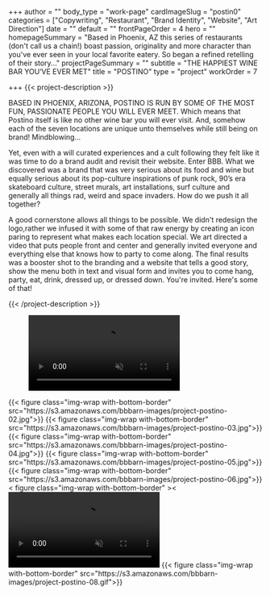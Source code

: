 +++
author = ""
body_type = "work-page"
cardImageSlug = "postin0"
categories = ["Copywriting", "Restaurant", "Brand Identity", "Website", "Art Direction"]
date = ""
default = ""
frontPageOrder = 4
hero = ""
homepageSummary = "Based in Phoenix, AZ this series of restaurants (don't call us a chain!) boast passion, originality and more character than you've ever seen in your local favorite eatery. So began a refined retelling of their story..."
projectPageSummary = ""
subtitle = "THE HAPPIEST WINE BAR YOU’VE EVER MET"
title = "POSTINO"
type = "project"
workOrder = 7

+++
{{< project-description >}} <p>BASED IN PHOENIX, ARIZONA, POSTINO IS RUN BY SOME OF THE MOST FUN, PASSIONATE PEOPLE YOU WILL EVER MEET. Which means that Postino itself is like no other wine bar you will ever visit. And, somehow each of the seven locations are unique unto themselves while still being on brand! Mindblowing...</p>
</p>Yet, even with a will curated experiences and a cult following they felt like it was time to do a brand audit and revisit their website. Enter BBB. What we discovered was a brand that was very serious about its food and wine but equally serious about its pop-culture inspirations of punk rock, 90’s era skateboard culture, street murals, art installations, surf culture and generally all things rad, weird and space invaders. How do we push it all together?</p> 
</p>A good cornerstone allows all things to be possible. We didn't redesign the logo,rather we infused it with some of that raw energy by creating an icon paring to represent what makes each location special. We art directed a video that puts people front and center and generally invited everyone and everything else that knows how to party to come along. The final results was a booster shot to the branding and a website that tells a good story, show the menu both in text and visual form and invites you to come hang, party, eat, drink, dressed up, or dressed down. You're invited. Here's some of that!</p> {{< /project-description >}}

<div class="project-item">

<figure class="img-wrap with-bottom-border" ><video src="https://s3.amazonaws.com/bbbarn-images/project-postino-01.mov" loop muted autoplay></video></figure>
{{< figure class="img-wrap with-bottom-border" src="https://s3.amazonaws.com/bbbarn-images/project-postino-02.jpg">}}
{{< figure class="img-wrap with-bottom-border" src="https://s3.amazonaws.com/bbbarn-images/project-postino-03.jpg">}}
{{< figure class="img-wrap with-bottom-border" src="https://s3.amazonaws.com/bbbarn-images/project-postino-04.jpg">}}
{{< figure class="img-wrap with-bottom-border" src="https://s3.amazonaws.com/bbbarn-images/project-postino-05.jpg">}}
{{< figure class="img-wrap with-bottom-border" src="https://s3.amazonaws.com/bbbarn-images/project-postino-06.jpg">}}
< figure class="img-wrap with-bottom-border" ><<video src="https://s3.amazonaws.com/bbbarn-images/project-postino-07.mp4" loop muted autoplay></video></figure>
{{< figure class="img-wrap with-bottom-border" src="https://s3.amazonaws.com/bbbarn-images/project-postino-08.gif">}}
  
</div>
